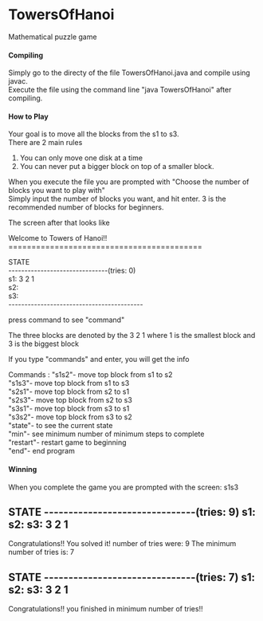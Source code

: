 # TowersOfHanoi
Mathematical puzzle game
#### Compiling
Simply go to the directy of the file TowersOfHanoi.java and compile using javac.<br />
Execute the file using the command line "java TowersOfHanoi" after compiling.
#### How to Play
Your goal is to move all the blocks from the s1 to s3. <br />
There are 2 main rules <br />
1. You can only move one disk at a time
2. You can never put a bigger block on top of a smaller block. 

When you execute the file you are prompted with "Choose the number of blocks you want to play with" <br />
Simply input the number of blocks you want, and hit enter. 3 is the recommended number of blocks for beginners. <br />

The screen after that looks like

Welcome to Towers of Hanoi!!<br />
==========================================<br />

STATE<br />
-------------------------------(tries: 0)<br />
s1: 3 2 1 <br />
s2: <br />
s3: <br />
------------------------------------------<br />

press command to see "command"<br />

The three blocks are denoted by the 3 2 1 where 1 is the smallest block and 3 is the biggest block<br />

If you type "commands" and enter, you will get the info

Commands : "s1s2"- move top block from s1 to s2  
           "s1s3"- move top block from s1 to s3  
           "s2s1"- move top block from s2 to s1  
           "s2s3"- move top block from s2 to s3  
           "s3s1"- move top block from s3 to s1  
           "s3s2"- move top block from s3 to s2  
           "state"- to see the current state  
           "min"- see minimum number of minimum steps to complete  
           "restart"- restart game to beginning  
           "end"- end program  
#### Winning

When you complete the game you are prompted with the screen:
s1s3

STATE
-------------------------------(tries: 9)
s1: 
s2: 
s3: 3 2 1 
------------------------------------------

Congratulations!! You solved it! number of tries were: 9
The minimum number of tries is: 7



STATE
-------------------------------(tries: 7)
s1: 
s2: 
s3: 3 2 1 
------------------------------------------

Congratulations!! you finished in minimum number of tries!!


